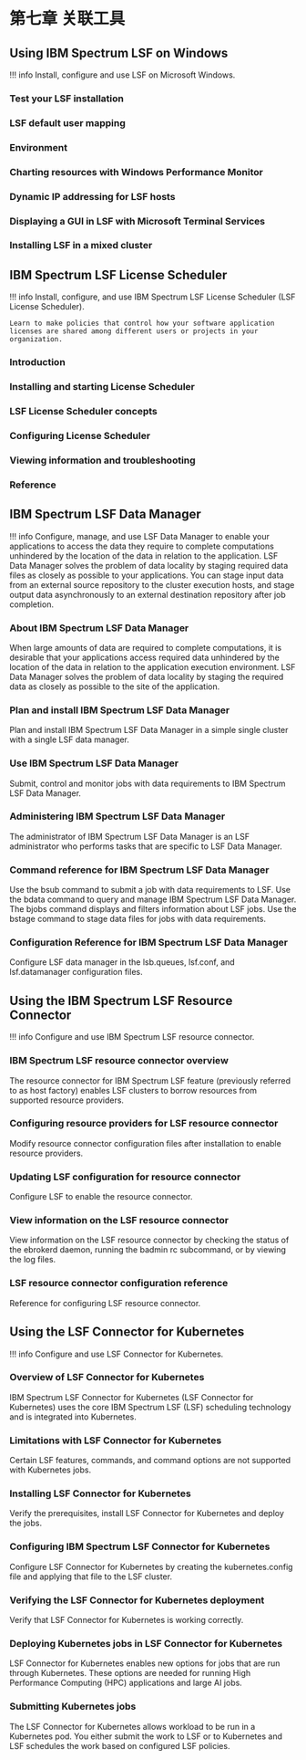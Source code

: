# 第七章 关联工具

## Using IBM Spectrum LSF on Windows

!!! info
    Install, configure and use LSF on Microsoft Windows.

### Test your LSF installation
### LSF default user mapping
### Environment
### Charting resources with Windows Performance Monitor
### Dynamic IP addressing for LSF hosts
### Displaying a GUI in LSF with Microsoft Terminal Services
### Installing LSF in a mixed cluster


## IBM Spectrum LSF License Scheduler

!!! info
    Install, configure, and use IBM Spectrum LSF License Scheduler (LSF License Scheduler). 
    
    Learn to make policies that control how your software application licenses are shared among different users or projects in your organization.

### Introduction
### Installing and starting License Scheduler
### LSF License Scheduler concepts
### Configuring License Scheduler
### Viewing information and troubleshooting
### Reference


## IBM Spectrum LSF Data Manager

!!! info
    Configure, manage, and use LSF Data Manager to enable your applications to access the data they require to complete computations unhindered by the location of the data in relation to the application. LSF Data Manager solves the problem of data locality by staging required data files as closely as possible to your applications. You can stage input data from an external source repository to the cluster execution hosts, and stage output data asynchronously to an external destination repository after job completion.

### About IBM Spectrum LSF Data Manager
When large amounts of data are required to complete computations, it is desirable that your applications access required data unhindered by the location of the data in relation to the application execution environment. LSF Data Manager solves the problem of data locality by staging the required data as closely as possible to the site of the application.

### Plan and install IBM Spectrum LSF Data Manager
Plan and install IBM Spectrum LSF Data Manager in a simple single cluster with a single LSF data manager.

### Use IBM Spectrum LSF Data Manager
Submit, control and monitor jobs with data requirements to IBM Spectrum LSF Data Manager.

### Administering IBM Spectrum LSF Data Manager
The administrator of IBM Spectrum LSF Data Manager is an LSF administrator who performs tasks that are specific to LSF Data Manager.

### Command reference for IBM Spectrum LSF Data Manager
Use the bsub command to submit a job with data requirements to LSF. Use the bdata command to query and manage IBM Spectrum LSF Data Manager. The bjobs command displays and filters information about LSF jobs. Use the bstage command to stage data files for jobs with data requirements.

### Configuration Reference for IBM Spectrum LSF Data Manager
Configure LSF data manager in the lsb.queues, lsf.conf, and lsf.datamanager configuration files.


## Using the IBM Spectrum LSF Resource Connector

!!! info 
    Configure and use IBM Spectrum LSF resource connector.

### IBM Spectrum LSF resource connector overview
The resource connector for IBM Spectrum LSF feature (previously referred to as host factory) enables LSF clusters to borrow resources from supported resource providers.
### Configuring resource providers for LSF resource connector
Modify resource connector configuration files after installation to enable resource providers.

### Updating LSF configuration for resource connector
Configure LSF to enable the resource connector.

### View information on the LSF resource connector
View information on the LSF resource connector by checking the status of the ebrokerd daemon, running the badmin rc subcommand, or by viewing the log files.

### LSF resource connector configuration reference
Reference for configuring LSF resource connector.


## Using the LSF Connector for Kubernetes

!!! info
    Configure and use LSF Connector for Kubernetes.

### Overview of LSF Connector for Kubernetes
IBM Spectrum LSF Connector for Kubernetes (LSF Connector for Kubernetes) uses the core IBM Spectrum LSF (LSF) scheduling technology and is integrated into Kubernetes.

### Limitations with LSF Connector for Kubernetes
Certain LSF features, commands, and command options are not supported with Kubernetes jobs.

### Installing LSF Connector for Kubernetes
Verify the prerequisites, install LSF Connector for Kubernetes and deploy the jobs.

### Configuring IBM Spectrum LSF Connector for Kubernetes
Configure LSF Connector for Kubernetes by creating the kubernetes.config file and applying that file to the LSF cluster.

### Verifying the LSF Connector for Kubernetes deployment
Verify that LSF Connector for Kubernetes is working correctly.

### Deploying Kubernetes jobs in LSF Connector for Kubernetes
LSF Connector for Kubernetes enables new options for jobs that are run through Kubernetes. These options are needed for running High Performance Computing (HPC) applications and large AI jobs.

### Submitting Kubernetes jobs
The LSF Connector for Kubernetes allows workload to be run in a Kubernetes pod. You either submit the work to LSF or to Kubernetes and LSF schedules the work based on configured LSF policies.


